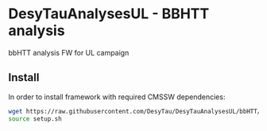 # DesyTauAnalysesUL - BBHTT analysis
bbHTT analysis FW for UL campaign

## Install
In order to install framework with required CMSSW dependencies:
```sh
wget https://raw.githubusercontent.com/DesyTau/DesyTauAnalysesUL/bbHTT/BBHTT/setup.sh
source setup.sh
```
